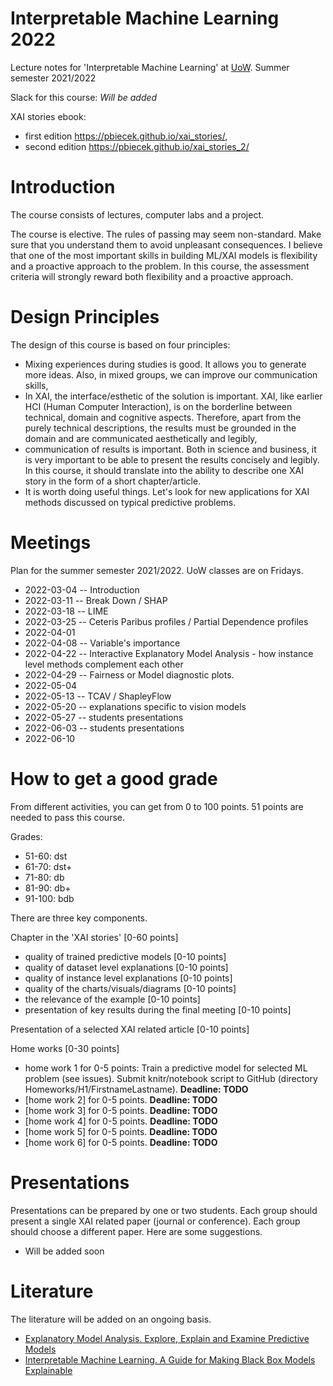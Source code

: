 # Interpretable Machine Learning 2022

Lecture notes for 'Interpretable Machine Learning' at [UoW](https://usosweb.uw.edu.pl/kontroler.php?_action=katalog2/przedmioty/pokazPrzedmiot&kod=1000-1M18WUM). Summer semester 2021/2022

Slack for this course: *Will be added*

XAI stories ebook: 
- first edition https://pbiecek.github.io/xai_stories/, 
- second edition https://pbiecek.github.io/xai_stories_2/

# Introduction

The course consists of lectures, computer labs and a project.

The course is elective. The rules of passing may seem non-standard. Make sure that you understand them to avoid unpleasant consequences.
I believe that one of the most important skills in building ML/XAI models is flexibility and a proactive approach to the problem. 
In this course, the assessment criteria will strongly reward both flexibility and a proactive approach.

# Design Principles

The design of this course is based on four principles:

- Mixing experiences during studies is good. It allows you to generate more ideas. Also, in mixed groups, we can improve our communication skills,
- In XAI, the interface/esthetic of the solution is important. XAI, like earlier HCI (Human Computer Interaction), is on the borderline between technical, domain and cognitive aspects. Therefore, apart from the purely technical descriptions, the results must be grounded in the domain and are communicated aesthetically and legibly, 
- communication of results is important. Both in science and business, it is very important to be able to present the results concisely and legibly. In this course, it should translate into the ability to describe one XAI story in the form of a short chapter/article.
- It is worth doing useful things. Let's look for new applications for XAI methods discussed on typical predictive problems.


# Meetings

Plan for the summer semester 2021/2022. UoW classes are on Fridays. 

* 2022-03-04  -- Introduction
* 2022-03-11 	-- Break Down / SHAP
* 2022-03-18 	-- LIME
* 2022-03-25 	-- Ceteris Paribus profiles / Partial Dependence profiles
* 2022-04-01 	
* 2022-04-08 	-- Variable's importance
* 2022-04-22 	-- Interactive Explanatory Model Analysis - how instance level methods complement each other
* 2022-04-29 	-- Fairness or Model diagnostic plots.
* 2022-05-04 	
* 2022-05-13 	-- TCAV / ShapleyFlow 
* 2022-05-20 	-- explanations specific to vision models
* 2022-05-27 	-- students presentations
* 2022-06-03 	-- students presentations
* 2022-06-10 	

# How to get a good grade

From different activities, you can get from 0 to 100 points. 51 points are needed to pass this course.

Grades:

* 51-60: dst
* 61-70: dst+
* 71-80: db
* 81-90: db+
* 91-100: bdb


There are three key components.

Chapter in the 'XAI stories' [0-60 points]
 - quality of trained predictive models [0-10 points]
 - quality of dataset level explanations [0-10 points]
 - quality of instance level explanations [0-10 points]
 - quality of the charts/visuals/diagrams [0-10 points]
 - the relevance of the example [0-10 points]
 - presentation of key results during the final meeting [0-10 points]

Presentation of a selected XAI related article [0-10 points]

Home works [0-30 points]
 - home work 1 for 0-5 points: Train a predictive model for selected ML problem (see issues). Submit knitr/notebook script to GitHub (directory Homeworks/H1/FirstnameLastname). **Deadline: TODO**
 - [home work 2]  for 0-5 points. **Deadline: TODO**
 - [home work 3]  for 0-5 points. **Deadline: TODO**
 - [home work 4]  for 0-5 points. **Deadline: TODO**
 - [home work 5]  for 0-5 points. **Deadline: TODO**
 - [home work 6]  for 0-5 points. **Deadline: TODO**

# Presentations

Presentations can be prepared by one or two students. Each group should present a single XAI related paper (journal or conference). Each group should choose a different paper. Here are some suggestions.

* Will be added soon

# Literature

The literature will be added on an ongoing basis. 

* [Explanatory Model Analysis. Explore, Explain and Examine Predictive Models](https://pbiecek.github.io/ema/)
* [Interpretable Machine Learning. A Guide for Making Black Box Models Explainable](https://christophm.github.io/interpretable-ml-book/)

